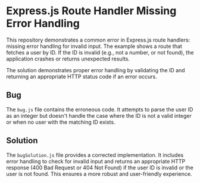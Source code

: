 # Express.js Route Handler Missing Error Handling

This repository demonstrates a common error in Express.js route handlers: missing error handling for invalid input.  The example shows a route that fetches a user by ID.  If the ID is invalid (e.g., not a number, or not found), the application crashes or returns unexpected results.

The solution demonstrates proper error handling by validating the ID and returning an appropriate HTTP status code if an error occurs. 

## Bug

The `bug.js` file contains the erroneous code.  It attempts to parse the user ID as an integer but doesn't handle the case where the ID is not a valid integer or when no user with the matching ID exists.

## Solution

The `bugSolution.js` file provides a corrected implementation. It includes error handling to check for invalid input and returns an appropriate HTTP response (400 Bad Request or 404 Not Found) if the user ID is invalid or the user is not found.  This ensures a more robust and user-friendly experience. 